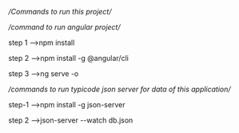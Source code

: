 */Commands to run this project/*

*/command to run angular project/*

step 1 -->npm install

step 2 -->npm install -g @angular/cli

step 3 -->ng serve -o

*/commands to run typicode json server for data of this application/*

step-1 -->npm install -g json-server

step 2 -->json-server --watch db.json
